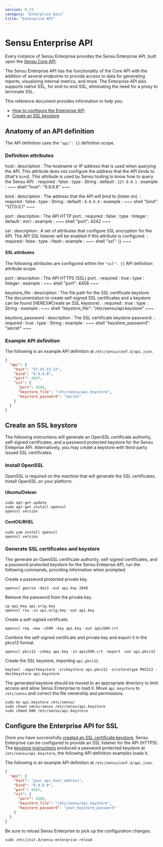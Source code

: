 ```yaml
---
version: 0.23
category: "Enterprise Docs"
title: "Enterprise API"
---
```


# Sensu Enterprise API

Every instance of Sensu Enterprise provides the Sensu Enterprise API, built upon the [Sensu Core API](api-overview).

The Sensu Enterprise API has the functionality of the Core API with the addition of several endpoints to provide access to data for generating reports, visualizing internal metrics, and more. The Enterprise API also supports native SSL, for end-to-end SSL, eliminating the need for a proxy to terminate SSL.

This reference document provides information to help you:

- [How to configure the Enterprise API](#anatomy-of-an-api-definition)
- [Create an SSL keystore](#create-an-ssl-keystore)

## Anatomy of an API definition

The API definition uses the `"api": {}` definition scope.

### Definition attributes

host
: description
  : The hostname or IP address that is used when querying the API. This attribute does not configure the address that the API binds to (that's `bind`). This attribute is used by Sensu tooling to know how to query the Sensu API.
: required
  : false
: type
  : String
: default
  : `127.0.0.1`
: example
  : ~~~ shell
    "host": "8.8.8.8"
    ~~~

bind
: description
  : The address that the API will bind to (listen on).
: required
  : false
: type
  : String
: default
  : `0.0.0.0`
: example
  : ~~~ shell
    "bind": "127.0.0.1"
    ~~~

port
: description
  : The API HTTP port.
: required
  : false
: type
  : Integer
: default
  : `4567`
: example
  : ~~~ shell
    "port": 4242
    ~~~

ssl
: description
  : A set of attributes that configure SSL encryption for the API. The API SSL listener will be enabled if this attribute is configured.
: required
  : false
: type
  : Hash
: example
  : ~~~ shell
    "ssl": {}
    ~~~

#### SSL attributes

The following attributes are configured within the `"ssl": {}` API definition attribute scope.

port
: description
  : The API HTTPS (SSL) port.
: required
  : true
: type
  : Integer
: example
  : ~~~ shell
    "port": 4458
    ~~~

keystore_file
: description
  : The file path for the SSL certificate keystore. The documentation to create self-signed SSL certificates and a keystore can be found [HERE](#Create an SSL keystore).
: required
  : true
: type
  : String
: example
  : ~~~ shell
    "keystore_file": "/etc/sensu/api.keystore"
    ~~~

keystore_password
: description
  : The SSL certificate keystore password.
: required
  : true
: type
  : String
: example
  : ~~~ shell
    "keystore_password": "secret"
    ~~~

### Example API definition

The following is an example API definition at `/etc/sensu/conf.d/api.json`.

~~~ json
{
  "api": {
    "host": "57.43.53.22",
    "bind": "0.0.0.0",
    "port": 4567,
    "ssl": {
      "port": 4568,
      "keystore_file": "/etc/sensu/api.keystore",
      "keystore_password": "secret"
    }
  }
}
~~~

## Create an SSL keystore

The following instructions will generate an OpenSSL certificate authority, self-signed certificates, and a password protected keystore for the Sensu Enteprise API. Alternatively, you may create a keystore with third-party issued SSL certificates.

### Install OpenSSL

OpenSSL is required on the machine that will generate the SSL certificates. Install OpenSSL on your platform:

#### Ubuntu/Debian

~~~ shell
sudo apt-get update
sudo apt-get install openssl
openssl version
~~~

#### CentOS/RHEL

~~~ shell
sudo yum install openssl
openssl version
~~~

### Generate SSL certificates and keystore

The generate an OpenSSL certificate authority, self-signed certificates, and a password protected keystore for the Sensu Enteprise API, run the following commands, providing information when prompted:

Create a password protected private key.

~~~ shell
openssl genrsa -des3 -out api.key 2048
~~~

Remove the password from the private key.

~~~ shell
cp api.key api.orig.key
openssl rsa -in api.orig.key -out api.key
~~~

Create a self-signed certificate.

~~~ shell
openssl req -new -x509 -key api.key -out apix509.crt
~~~

Combine the self-signed certificate and private key and export it in the pkcs12 format.

~~~ shell
openssl pkcs12 -inkey api.key -in apix509.crt -export -out api.pkcs12
~~~

Create the SSL keystore, importing `api.pkcs12`.

~~~ shell
keytool -importkeystore -srckeystore api.pkcs12 -srcstoretype PKCS12 -destkeystore api.keystore
~~~

The generated keystore should be moved to an appropriate directory to limit access and allow Sensu Enterprise to load it. Move `api.keystore` to `/etc/sensu` and correct the file ownership and permissions.

~~~ shell
sudo mv api.keystore /etc/sensu/
sudo chown sensu:sensu /etc/sensu/api.keystore
sudo chmod 600 /etc/sensu/api.keystore
~~~

## Configure the Enterprise API for SSL

Once you have successfully [created an SSL certificate keystore](#create-an-ssl-keystore), Sensu Enterprise can be configured to provide an SSL listener for the API (HTTPS). The [keystore instructions](#create-an-ssl-keystore) produced a password protected keystore at `/etc/sensu/api.keystore`, the following API definition examples loads it.

The following is an example API definition at `/etc/sensu/conf.d/api.json`.

~~~ json
{
  "api": {
    "host": "your_api_host_address",
    "bind": "0.0.0.0",
    "port": 4567,
    "ssl": {
      "port": 4568,
      "keystore_file": "/etc/sensu/api.keystore",
      "keystore_password": "your_keystore_password"
    }
  }
}
~~~

Be sure to reload Sensu Enterprise to pick up the configuration changes.

~~~ shell
sudo /etc/init.d/sensu-enterprise reload
~~~
